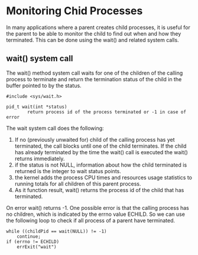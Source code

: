 # Monitoring Chid Processes 

In many applications where a parent creates child processes, it is useful for the parent to be able to monitor the child to find out 
when and how they terminated. This can be done using the wait() and related system calls. 

## wait() system call 
The wait() method system call waits for one of the children of the calling process to terminate and return the termination status of the
child in the buffer pointed to by the status. 

```
#include <sys/wait.h> 

pid_t wait(int *status) 
		return process id of the process terminated or -1 in case of error 

```

The wait system call does the following: 
1. If no (previously unwaited for) child of the calling process has yet terminated, the call blocks until one of the child terminates. If the child has already terminated by the time the wait() call is executed the wait() returns immediately. 
2. if the status is not NULL, information about how the child terminated is returned is the integer to wait status points. 
3. the kernel adds the process CPU times and resources usage statistics to running totals for all children of this parent process. 
4. As it function result, wait() returns the process id of the child that has terminated. 

On error wait() returns -1. One possible error is that the calling process has no children, which is indicated by the errno value ECHILD. So we can use the following loop to check if all process of a parent have terminated. 

```
while ((childPid == wait(NULL)) != -1) 
	continue; 
if (errno != ECHILD) 
	errExit("wait") 
```


  
